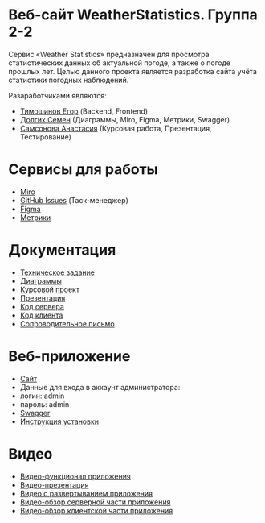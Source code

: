 # Веб-сайт WeatherStatistics. Группа 2-2
Сервис «Weather Statistics» предназначен для просмотра статистических данных об 
актуальной погоде, а также о погоде прошлых лет.
Целью данного проекта является разработка сайта учёта статистики погодных наблюдений.

Разаработчиками являются:
* [Тимошинов Егор](https://github.com/Morgomir1) (Backend, Frontend)
* [Долгих Семен](https://github.com/BlG-SEM) (Диаграммы, Miro, Figma, Метрики, Swagger)
* [Самсонова Анастасия](https://github.com/Nastya-Samsonova) (Курсовая работа, Презентация, Тестирование)

# Сервисы для работы
* [Miro](https://miro.com/app/board/uXjVMdmeG98=/)
* [GitHub Issues](https://github.com/Morgomir1/WeatherStatistics/issues) (Таск-менеджер)
* [Figma](https://www.figma.com/file/1puqRHwjSr7R51WveWESQW/Untitled?node-id=0%3A1&t=1qfSRSPv4mcw0xyQ-1)
* [Метрики](https://metrika.yandex.ru/dashboard?id=93829072)

# Документация
* [Техническое задание](https://github.com/Morgomir1/WeatherStatistics/blob/main/Documentation/%D0%A2%D0%B5%D1%85%D0%BD%D0%B8%D1%87%D0%B5%D1%81%D0%BA%D0%BE%D0%B5%20%D0%B7%D0%B0%D0%B4%D0%B0%D0%BD%D0%B8%D0%B5%202-2.pdf)
* [Диаграммы](https://github.com/Morgomir1/WeatherStatistics/tree/main/Diagrams)
* [Курсовой проект](https://github.com/Morgomir1/WeatherStatistics/blob/main/Documentation/Kursovaya_rabota_gruppa_2-2%20(1).pdf)
* [Презентация](https://github.com/Morgomir1/WeatherStatistics/blob/main/Documentation/Погодная%20статистика%20(1).pdf)
* [Код сервера](https://github.com/Morgomir1/WeatherStatistics/tree/develop/src/main/java/weatherStatistics)
* [Код клиента](https://github.com/Morgomir1/WeatherStatistics/tree/develop/src/main/resources)
* [Сопроводительное письмо](https://github.com/Morgomir1/WeatherStatistics/blob/main/Documentation/%D0%A1%D0%BE%D0%BF%D1%80%D0%BE%D0%B2%D0%BE%D0%B4%D0%B8%D1%82%D0%B5%D0%BB%D1%8C%D0%BD%D0%BE%D0%B5%20%D0%BF%D0%B8%D1%81%D1%8C%D0%BC%D0%BE.pdf)
# Веб-приложение
* [Сайт](http://194.67.119.36:8090/)
* Данные для входа в аккаунт администратора:
* логин: admin
* пароль: admin
* [Swagger](http://194.67.119.36:8090/swagger-ui/index.html)
* [Инструкция установки](https://github.com/Morgomir1/WeatherStatistics/blob/main/Documentation/instruction.txt)
# Видео
* [Видео-функционал приложения](https://drive.google.com/file/d/1i633igkopnKxjqEog9iPco5bBJG7MlaN/view?usp=drive_link)
* [Видео-презентация](https://drive.google.com/file/d/1D9R56w8RqCqtpVHsojgICgL6RwDcbrYB/view?usp=drive_link)
* [Видео с развертыванием приложения](https://drive.google.com/file/d/1EAa0d4i9GXspWxixKFEgQWS_eKGM2hHO/view?usp=drive_link)
* [Видео-обзор серверной части приложения](https://drive.google.com/file/d/1zXaMjREG8Zr0dJqCIHmAAi3rJT7Z1_Is/view?usp=drive_link)
* [Видео-обзор клиентской части приложения](https://drive.google.com/file/d/1w7kivm8IllgaDwOnc10VpTBuCuPFV-KN/view?usp=drive_link)
